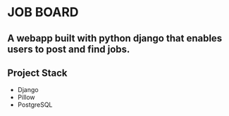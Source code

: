 JOB BOARD
=====


A webapp built with python django that enables users to post and find jobs.
-----------


Project Stack
------------------

-   Django
-   Pillow
-   PostgreSQL
